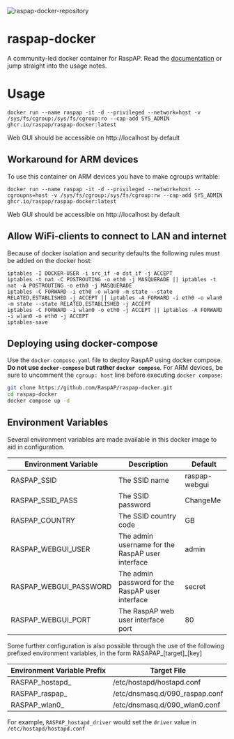 ![raspap-docker-repository](https://github.com/RaspAP/raspap-docker/assets/229399/c055fa68-ec85-4eb8-9bd2-4f793744bbfc)

# raspap-docker
A community-led docker container for RaspAP. Read the [documentation](https://docs.raspap.com/docker/) or jump straight into the usage notes.

# Usage
```
docker run --name raspap -it -d --privileged --network=host -v /sys/fs/cgroup:/sys/fs/cgroup:ro --cap-add SYS_ADMIN ghcr.io/raspap/raspap-docker:latest
```
Web GUI should be accessible on http://localhost by default

## Workaround for ARM devices
To use this container on ARM devices you have to make cgroups writable:
```
docker run --name raspap -it -d --privileged --network=host --cgroupns=host -v /sys/fs/cgroup:/sys/fs/cgroup:rw --cap-add SYS_ADMIN ghcr.io/raspap/raspap-docker:latest
```
Web GUI should be accessible on http://localhost by default

## Allow WiFi-clients to connect to LAN and internet
Because of docker isolation and security defaults the following rules must be added on the docker host:
```
iptables -I DOCKER-USER -i src_if -o dst_if -j ACCEPT
iptables -t nat -C POSTROUTING -o eth0 -j MASQUERADE || iptables -t nat -A POSTROUTING -o eth0 -j MASQUERADE
iptables -C FORWARD -i eth0 -o wlan0 -m state --state RELATED,ESTABLISHED -j ACCEPT || iptables -A FORWARD -i eth0 -o wlan0 -m state --state RELATED,ESTABLISHED -j ACCEPT
iptables -C FORWARD -i wlan0 -o eth0 -j ACCEPT || iptables -A FORWARD -i wlan0 -o eth0 -j ACCEPT
iptables-save
```
## Deploying using docker-compose
Use the `docker-compose.yaml` file to deploy RaspAP using docker compose.
**Do not use `docker-compose` but rather `docker compose`**. For ARM devices, be sure to uncomment the `cgroup: host` line before executing `docker compose`:
```bash
git clone https://github.com/RaspAP/raspap-docker.git
cd raspap-docker
docker compose up -d
```

## Environment Variables
Several environment variables are made available in this docker image to aid in configuration.

| Environment Variable   | Description                                      | Default       |
|------------------------|--------------------------------------------------|---------------|
| RASPAP_SSID            | The SSID name                                    | raspap-webgui |
| RASPAP_SSID_PASS       | The SSID password                                | ChangeMe      |
| RASPAP_COUNTRY         | The SSID country code                            | GB            |
| RASPAP_WEBGUI_USER     | The admin username for the RaspAP user interface | admin         |
| RASPAP_WEBGUI_PASSWORD | The admin password for the RaspAP user interface | secret        |
| RASPAP_WEBGUI_PORT     | The RaspAP web user interface port               | 80            |

Some further configuration is also possible through the use of the following prefixed environment variables, in the form RASAPAP_\[target]_\[key]

| Environment Variable Prefix | Target File                    |
|-----------------------------|--------------------------------|
| RASPAP_hostapd_             | /etc/hostapd/hostapd.conf      |
| RASPAP_raspap_              | /etc/dnsmasq.d/090_raspap.conf |
| RASPAP_wlan0_               | /etc/dnsmasq.d/090_wlan0.conf  |

For example, `RASPAP_hostapd_driver` would set the `driver` value in `/etc/hostapd/hostapd.conf`
